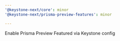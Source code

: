 ```yaml
---
'@keystone-next/core': minor
'@keystone-next/prisma-preview-features': minor

---
```


Enable Prisma Preview Featured via Keystone config
